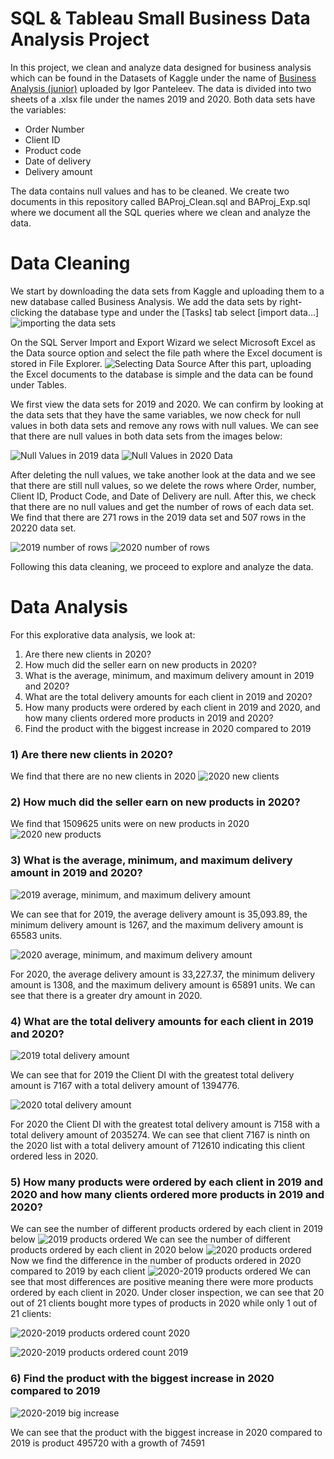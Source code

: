 # SQL & Tableau Small Business Data Analysis Project

In this project, we clean and analyze data designed for business analysis which can be found in the Datasets of Kaggle under the name of [Business Analysis (junior)](https://www.kaggle.com/datasets/sticktogethertm/business-analysis-junior) uploaded by Igor Panteleev. The data is divided into two sheets of a .xlsx file under the names 2019 and 2020. Both data sets have the variables:

- Order Number
- Client ID
- Product code
- Date of delivery
- Delivery amount

The data contains null values and has to be cleaned. We create two documents in this repository called BAProj_Clean.sql and BAProj_Exp.sql where we document all the SQL queries where we clean and analyze the data.

# Data Cleaning

We start by downloading the data sets from Kaggle and uploading them to a new database called Business Analysis. We add the data sets by right-clicking the database type and under the [Tasks] tab select [import data...] 
![importing the data sets](https://github.com/MiliC01/SQL-Business-Analysis/blob/main/SQLBAProj/Screenshot%20(769).png?raw=true)

On the SQL Server Import and Export Wizard we select Microsoft Excel as the Data source option and select the file path where the Excel document is stored in File Explorer.
![Selecting Data Source](https://github.com/MiliC01/SQL-Business-Analysis/blob/main/SQLBAProj/Screenshot%20(770).png?raw=true)
After this part, uploading the Excel documents to the database is simple and the data can be found under Tables. 

We first view the data sets for 2019 and 2020. We can confirm by looking at the data sets that they have the same variables, we now check for null values in both data sets and remove any rows with null values. We can see that there are null values in both data sets from the images below:

![Null Values in 2019 data](https://github.com/MiliC01/SQL-Business-Analysis/blob/main/SQLBAProj/Screenshot%20(754).png?raw=true)
![Null Values in 2020 Data](https://github.com/MiliC01/SQL-Business-Analysis/blob/main/SQLBAProj/Screenshot%20(755).png?raw=true)

After deleting the null values, we take another look at the data and we see that there are still null values, so we delete the rows where Order, number, Client ID, Product Code, and Date of Delivery are null. After this, we check that there are no null values and get the number of rows of each data set. We find that there are 271 rows in the 2019 data set and 507 rows in the 20220 data set. 

![2019 number of rows](https://github.com/MiliC01/SQL-Business-Analysis/blob/main/SQLBAProj/Screenshot%20(773).png?raw=true)
![2020 number of rows](https://github.com/MiliC01/SQL-Business-Analysis/blob/main/SQLBAProj/Screenshot%20(774).png?raw=true)

Following this data cleaning, we proceed to explore and analyze the data.

# Data Analysis

For this explorative data analysis, we look at:
1) Are there new clients in 2020?
2) How much did the seller earn on new products in 2020?
3) What is the average, minimum, and maximum delivery amount in 2019 and 2020?
4) What are the total delivery amounts for each client in 2019 and 2020?
5) How many products were ordered by each client in 2019 and 2020, and how many clients ordered more products in 2019 and 2020?
6) Find the product with the biggest increase in 2020 compared to 2019

### 1) Are there new clients in 2020?
We find that there are no new clients in 2020
![2020 new clients](https://github.com/MiliC01/SQL-Business-Analysis/blob/main/SQLBAProj/Screenshot%20(775).png?raw=true)

### 2) How much did the seller earn on new products in 2020?
We find that 1509625 units were on new products in 2020
![2020 new products](https://github.com/MiliC01/SQL-Business-Analysis/blob/main/SQLBAProj/Screenshot%20(776).png?raw=true)

### 3) What is the average, minimum, and maximum delivery amount in 2019 and 2020?

![2019 average, minimum, and maximum delivery amount](https://github.com/MiliC01/SQL-Business-Analysis/blob/main/SQLBAProj/Screenshot%20(778).png?raw=true)

We can see that for 2019, the average delivery amount is 35,093.89, the minimum delivery amount is 1267, and the maximum delivery amount is 65583 units.

![2020 average, minimum, and maximum delivery amount](https://github.com/MiliC01/SQL-Business-Analysis/blob/main/SQLBAProj/Screenshot%20(777).png?raw=true)

For 2020, the average delivery amount is 33,227.37, the minimum delivery amount is 1308, and the maximum delivery amount is 65891 units.
We can see that there is a greater dry amount in 2020. 

### 4) What are the total delivery amounts for each client in 2019 and 2020?

![2019 total delivery amount](https://github.com/MiliC01/SQL-Business-Analysis/blob/main/SQLBAProj/Screenshot%20(782).png?raw=true)

We can see that for 2019 the Client DI with the greatest total delivery amount is 7167 with a total delivery amount of 1394776.

![2020 total delivery amount](https://github.com/MiliC01/SQL-Business-Analysis/blob/main/SQLBAProj/Screenshot%20(781).png?raw=true)

For 2020 the Client DI with the greatest total delivery amount is 7158 with a total delivery amount of 2035274. We can see that client 7167 is ninth on the 2020 list with a total delivery amount of 712610 indicating this client ordered less in 2020. 

### 5) How many products were ordered by each client in 2019 and 2020 and how many clients ordered more products in 2019 and 2020?
We can see the number of different products ordered by each client in 2019 below
![2019 products ordered](https://github.com/MiliC01/SQL-Business-Analysis/blob/main/SQLBAProj/Screenshot%20(784).png?raw=true)
We can see the number of different products ordered by each client in 2020 below
![2020 products ordered](https://github.com/MiliC01/SQL-Business-Analysis/blob/main/SQLBAProj/Screenshot%20(783).png?raw=true)
Now we find the difference in the number of products ordered in 2020 compared to 2019 by each client
![2020-2019 products ordered](https://github.com/MiliC01/SQL-Business-Analysis/blob/main/SQLBAProj/Screenshot%20(787).png?raw=true)
We can see that most differences are positive meaning there were more products ordered by each client in 2020. Under closer inspection, we can see that 20 out of 21 clients bought more types of products in 2020 while only 1 out of 21 clients:

![2020-2019 products ordered count 2020](https://github.com/MiliC01/SQL-Business-Analysis/blob/main/SQLBAProj/Screenshot%20(785).png?raw=true)

![2020-2019 products ordered count 2019](https://github.com/MiliC01/SQL-Business-Analysis/blob/main/SQLBAProj/Screenshot%20(786).png?raw=true)

### 6) Find the product with the biggest increase in 2020 compared to 2019
![2020-2019 big increase](https://github.com/MiliC01/SQL-Business-Analysis/blob/main/SQLBAProj/Screenshot%20(790).png?raw=true)

We can see that the product with the biggest increase in 2020 compared to 2019 is product 495720 with a growth of 74591
